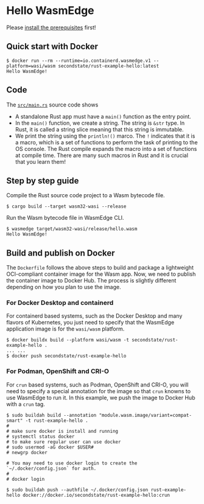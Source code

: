 # Hello WasmEdge

Please [install the prerequisites](../README.md) first!

## Quick start with Docker

```
$ docker run --rm --runtime=io.containerd.wasmedge.v1 --platform=wasi/wasm secondstate/rust-example-hello:latest
Hello WasmEdge!
```

## Code

The [`src/main.rs`](src/main.rs) source code shows

* A standalone Rust app must have a `main()` function as the entry point.
* In the `main()` function, we create a string. The string is `&str` type. In Rust, it is called a string slice meaning that this string is immutable.
* We print the string using the `println!()` marco. The `!` indicates that it is a macro, which is a set of functions to perform the task of printing to the OS console. The Rust compile expands the macro into a set of functions at compile time. There are many such macros in Rust and it is crucial that you learn them!

## Step by step guide

Compile the Rust source code project to a Wasm bytecode file.

```
$ cargo build --target wasm32-wasi --release
```

Run the Wasm bytecode file in WasmEdge CLI.

```
$ wasmedge target/wasm32-wasi/release/hello.wasm
Hello WasmEdge!
```

## Build and publish on Docker

The `Dockerfile` follows the above steps to build and package a lightweight OCI-compliant container image for the Wasm app.
Now, we need to publish the container image to Docker Hub. The process is slightly different depending on how you plan to use the image.

### For Docker Desktop and containerd

For containerd based systems, such as the Docker Desktop and many flavors of Kubernetes, 
you just need to specify that the WasmEdge application image is for the `wasi/wasm` platform.

```
$ docker buildx build --platform wasi/wasm -t secondstate/rust-example-hello .
... ...
$ docker push secondstate/rust-example-hello
```

### For Podman, OpenShift and CRI-O

For `crun` based systems, such as Podman, OpenShift and CRI-O, 
you will need to specify a special annotation for the image so that `crun` knowns to use WasmEdge to run it.
In this example, we push the image to Docker Hub with a `crun` tag.

```
$ sudo buildah build --annotation "module.wasm.image/variant=compat-smart" -t rust-example-hello .
#
# make sure docker is install and running
# systemctl status docker
# to make sure regular user can use docker
# sudo usermod -aG docker $USER#
# newgrp docker

# You may need to use docker login to create the `~/.docker/config.json` for auth.
#
# docker login

$ sudo buildah push --authfile ~/.docker/config.json rust-example-hello docker://docker.io/secondstate/rust-example-hello:crun
```

